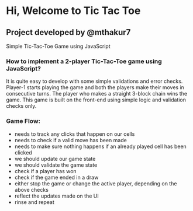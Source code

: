 # Hi, Welcome to Tic Tac Toe
## Project developed by @mthakur7

Simple Tic-Tac-Toe Game using JavaScript

### How to implement a 2-player Tic-Tac-Toe game using JavaScript? 
It is quite easy to develop with some simple validations and error checks. Player-1 starts playing the game and both the players make their moves in consecutive turns. The player who makes a straight 3-block chain wins the game. This game is built on the front-end using simple logic and validation checks only.   

### Game Flow:

* needs to track any clicks that happen on our cells
* needs to check if a valid move has been made
* needs to make sure nothing happens if an already played cell has been clicked
* we should update our game state
* we should validate the game state
* check if a player has won
* check if the game ended in a draw
* either stop the game or change the active player, depending on the above checks
* reflect the updates made on the UI
* rinse and repeat
